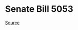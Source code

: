 # Senate Bill 5053

[Source](http://lawfilesext.leg.wa.gov/biennium/2023-24/Pdf/Bills/Senate%20Bills/5053.pdf)